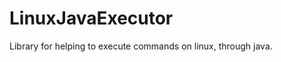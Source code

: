LinuxJavaExecutor
=================

Library for helping to execute commands on linux, through java.
